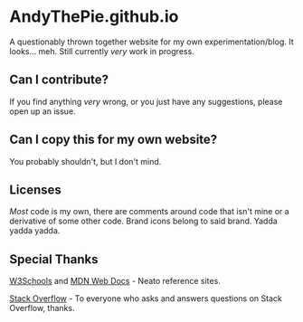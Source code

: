 # AndyThePie.github.io
A questionably thrown together website for my own experimentation/blog. It looks... meh.
Still currently *very* work in progress.

## Can I contribute?
If you find anything *very* wrong, or you just have any suggestions, please open up an issue.

## Can I copy this for my own website?
You probably shouldn't, but I don't mind.

## Licenses
*Most* code is my own, there are comments around code that isn't mine or a derivative of some other code. Brand icons belong to said brand. Yadda yadda yadda.

## Special Thanks

[W3Schools](https://www.w3schools.com/) and [MDN Web Docs](https://developer.mozilla.org/en-US/) - Neato reference sites.

[Stack Overflow](https://stackoverflow.com/) - To everyone who asks and answers questions on Stack Overflow, thanks.